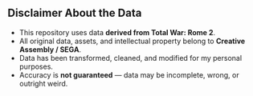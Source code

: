 ## Disclaimer About the Data
- This repository uses data **derived from Total War: Rome 2**.  
- All original data, assets, and intellectual property belong to **Creative Assembly / SEGA**.  
- Data has been transformed, cleaned, and modified for my personal purposes.  
- Accuracy is **not guaranteed** — data may be incomplete, wrong, or outright weird. 
